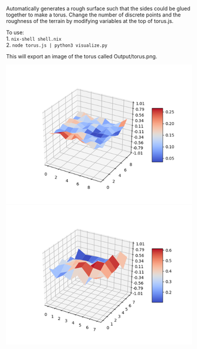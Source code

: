 Automatically generates a rough surface such that the sides could be glued together to make a torus.
Change the number of discrete points and the roughness of the terrain by modifying variables at the top of torus.js.

To use:\
    1. `nix-shell shell.nix`\
    2. `node torus.js | python3 visualize.py`

This will export an image of the torus called Output/torus.png.

![Example Output](Output/torus-g10b2.png)
![Example Output](Output/torus-g8b4.png)
